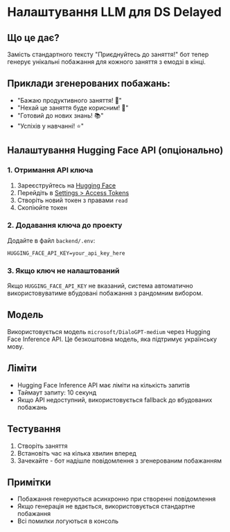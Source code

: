 # Налаштування LLM для DS Delayed

## Що це дає?

Замість стандартного тексту "Приєднуйтесь до заняття!" бот тепер генерує унікальні побажання для кожного заняття з емодзі в кінці.

## Приклади згенерованих побажань:

- "Бажаю продуктивного заняття! 🚀"
- "Нехай це заняття буде корисним! 💪"
- "Готовий до нових знань! 📚"
- "Успіхів у навчанні! ⭐"

## Налаштування Hugging Face API (опціонально)

### 1. Отримання API ключа

1. Зареєструйтесь на [Hugging Face](https://huggingface.co/)
2. Перейдіть в [Settings > Access Tokens](https://huggingface.co/settings/tokens)
3. Створіть новий токен з правами `read`
4. Скопіюйте токен

### 2. Додавання ключа до проекту

Додайте в файл `backend/.env`:

```env
HUGGING_FACE_API_KEY=your_api_key_here
```

### 3. Якщо ключ не налаштований

Якщо `HUGGING_FACE_API_KEY` не вказаний, система автоматично використовуватиме вбудовані побажання з рандомним вибором.

## Модель

Використовується модель `microsoft/DialoGPT-medium` через Hugging Face Inference API. Це безкоштовна модель, яка підтримує українську мову.

## Ліміти

- Hugging Face Inference API має ліміти на кількість запитів
- Таймаут запиту: 10 секунд
- Якщо API недоступний, використовується fallback до вбудованих побажань

## Тестування

1. Створіть заняття
2. Встановіть час на кілька хвилин вперед
3. Зачекайте - бот надішле повідомлення з згенерованим побажанням

## Примітки

- Побажання генеруються асинхронно при створенні повідомлення
- Якщо генерація не вдається, використовується стандартне побажання
- Всі помилки логуються в консоль 